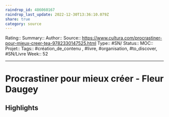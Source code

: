 ```yaml
---
raindrop_id: 486060167
raindrop_last_update: 2022-12-30T13:36:10.079Z
share: true
category: source
---
```


Rating::
Summary:: 
Author::
Source:: https://www.cultura.com/procrastiner-pour-mieux-creer-tea-9782330147525.html
Type:: #SN/
Status:: 
MOC::
Projet:: 
Tags:: #création_de_contenu , #livre, #organisation, #to_discover, #SN/Livre
Week:: 52

***
# Procrastiner pour mieux créer - Fleur Daugey



## Highlights

